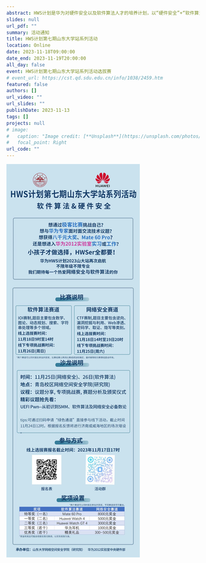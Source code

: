 ```yaml
---
abstract: HWS计划是华为对硬件安全以及软件算法人才的培养计划，以“硬件安全”+“软件算法”为主题，寻找&培养最强“红武士”。 招收海内外全日制高校在校生，二进制、IOT、底软、固件、芯片、内核、PWN、硬件安全、软件开发、软件测试、软件算法、嵌入式、逻辑、AI，等方面的人才，打造硬件安全及软件算法领域冉冉升起的新星，去创造更美好的世界！<font color='red'>我们将于2023年11月期间举办HWS计划第七期山东大学站系列活动</font>，欢迎各大高校学生积极报名参赛，优秀同学可获得华为实习及校招绿色通道。
slides: null
url_pdf: ""
summary: 活动通知
title: HWS计划第七期山东大学站系列活动
location: Online
date: 2023-11-18T09:00:00
date_end: 2023-11-19T20:00:00
all_day: false
event: HWS计划第七期山东大学站系列活动选拔赛
# event_url: https://cst.qd.sdu.edu.cn/info/1038/2459.htm
featured: false
authors: []
url_video: ""
url_slides: ""
publishDate: 2023-11-13
tags: []
projects: null
# image:
#   caption: "Image credit: [**Unsplash**](https://unsplash.com/photos/bzdhc5b3Bxs)"
#   focal_point: Right
url_code: ""
---
```


<!-- ![](海报.jpg) -->

<!-- 一、竞赛内容

本次选拔赛【硬件安全营】采用CTF赛制，采用动态积分，初始积分1000分，按最终积分进行排名

二、参赛对象

参赛对象为海内外全日制高校在校生。

三、参赛方式

本次大赛为个人赛制，参赛者须填写报名表，报名表链接：(https://www.wjx.top/vm/wiLtNMV.aspx）

四、时间安排

报名时间：2023年07月01日至2023年07月14日19时00分

比赛时间：2023年07月15日至07月17日（线上）

五、报名须知

大赛报名起止时间为：2023年07月01日至2023年07月14日12时00分。工作人员于2023年07月14日完成选拔赛资格审查，并公布参赛名单。

六、其它事宜

1. 有关本届选拔赛的重要通知和说明事项，工作人员会通过QQ群通知。


七、联系信息

1. 比赛QQ群：

    ![](wxg.png) -->


<img src="post.jpg"/>
